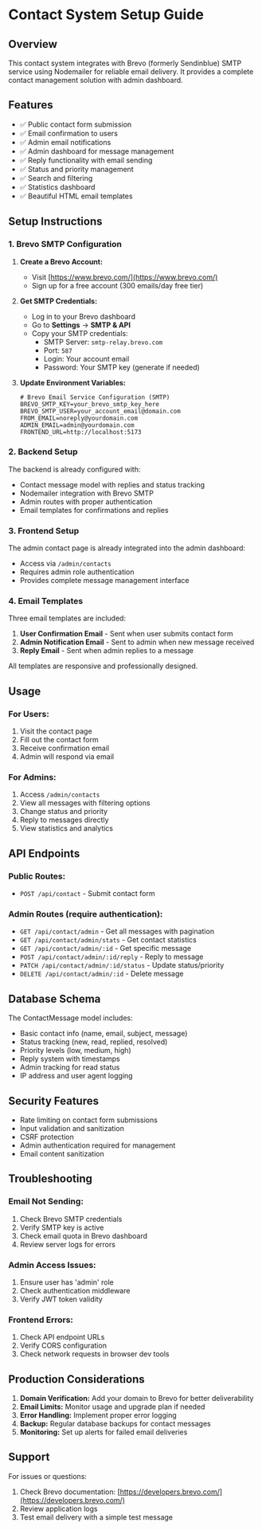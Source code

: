 # Contact System Setup Guide

## Overview
This contact system integrates with Brevo (formerly Sendinblue) SMTP service using Nodemailer for reliable email delivery. It provides a complete contact management solution with admin dashboard.

## Features
- ✅ Public contact form submission
- ✅ Email confirmation to users
- ✅ Admin email notifications
- ✅ Admin dashboard for message management
- ✅ Reply functionality with email sending
- ✅ Status and priority management
- ✅ Search and filtering
- ✅ Statistics dashboard
- ✅ Beautiful HTML email templates

## Setup Instructions

### 1. Brevo SMTP Configuration

1. **Create a Brevo Account:**
   - Visit [https://www.brevo.com/](https://www.brevo.com/)
   - Sign up for a free account (300 emails/day free tier)

2. **Get SMTP Credentials:**
   - Log in to your Brevo dashboard
   - Go to **Settings** → **SMTP & API**
   - Copy your SMTP credentials:
     - SMTP Server: `smtp-relay.brevo.com`
     - Port: `587`
     - Login: Your account email
     - Password: Your SMTP key (generate if needed)

3. **Update Environment Variables:**
   ```env
   # Brevo Email Service Configuration (SMTP)
   BREVO_SMTP_KEY=your_brevo_smtp_key_here
   BREVO_SMTP_USER=your_account_email@domain.com
   FROM_EMAIL=noreply@yourdomain.com
   ADMIN_EMAIL=admin@yourdomain.com
   FRONTEND_URL=http://localhost:5173
   ```

### 2. Backend Setup

The backend is already configured with:
- Contact message model with replies and status tracking
- Nodemailer integration with Brevo SMTP
- Admin routes with proper authentication
- Email templates for confirmations and replies

### 3. Frontend Setup

The admin contact page is already integrated into the admin dashboard:
- Access via `/admin/contacts`
- Requires admin role authentication
- Provides complete message management interface

### 4. Email Templates

Three email templates are included:

1. **User Confirmation Email** - Sent when user submits contact form
2. **Admin Notification Email** - Sent to admin when new message received
3. **Reply Email** - Sent when admin replies to a message

All templates are responsive and professionally designed.

## Usage

### For Users:
1. Visit the contact page
2. Fill out the contact form
3. Receive confirmation email
4. Admin will respond via email

### For Admins:
1. Access `/admin/contacts`
2. View all messages with filtering options
3. Change status and priority
4. Reply to messages directly
5. View statistics and analytics

## API Endpoints

### Public Routes:
- `POST /api/contact` - Submit contact form

### Admin Routes (require authentication):
- `GET /api/contact/admin` - Get all messages with pagination
- `GET /api/contact/admin/stats` - Get contact statistics
- `GET /api/contact/admin/:id` - Get specific message
- `POST /api/contact/admin/:id/reply` - Reply to message
- `PATCH /api/contact/admin/:id/status` - Update status/priority
- `DELETE /api/contact/admin/:id` - Delete message

## Database Schema

The ContactMessage model includes:
- Basic contact info (name, email, subject, message)
- Status tracking (new, read, replied, resolved)
- Priority levels (low, medium, high)
- Reply system with timestamps
- Admin tracking for read status
- IP address and user agent logging

## Security Features

- Rate limiting on contact form submissions
- Input validation and sanitization
- CSRF protection
- Admin authentication required for management
- Email content sanitization

## Troubleshooting

### Email Not Sending:
1. Check Brevo SMTP credentials
2. Verify SMTP key is active
3. Check email quota in Brevo dashboard
4. Review server logs for errors

### Admin Access Issues:
1. Ensure user has 'admin' role
2. Check authentication middleware
3. Verify JWT token validity

### Frontend Errors:
1. Check API endpoint URLs
2. Verify CORS configuration
3. Check network requests in browser dev tools

## Production Considerations

1. **Domain Verification:** Add your domain to Brevo for better deliverability
2. **Email Limits:** Monitor usage and upgrade plan if needed
3. **Error Handling:** Implement proper error logging
4. **Backup:** Regular database backups for contact messages
5. **Monitoring:** Set up alerts for failed email deliveries

## Support

For issues or questions:
1. Check Brevo documentation: [https://developers.brevo.com/](https://developers.brevo.com/)
2. Review application logs
3. Test email delivery with a simple test message
